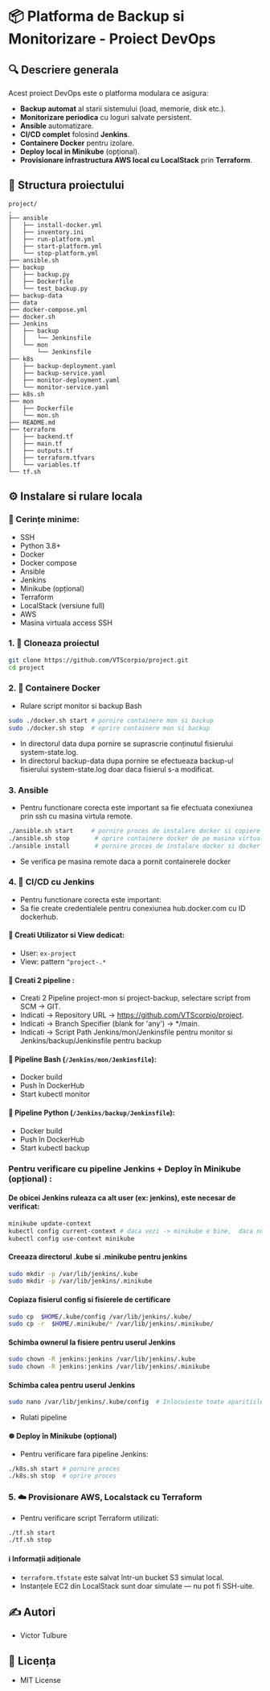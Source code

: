 # 📦 Platforma de Backup si Monitorizare - Proiect DevOps

## 🔍 Descriere generala

Acest proiect DevOps este o platforma modulara ce asigura:

* **Backup automat** al starii sistemului (load, memorie, disk etc.).
* **Monitorizare periodica** cu loguri salvate persistent.
* **Ansible** automatizare.
* **CI/CD complet** folosind **Jenkins**.
* **Containere Docker** pentru izolare.
* **Deploy local in Minikube** (opțional).
* **Provisionare infrastructura AWS local cu LocalStack** prin **Terraform**.

## 📁 Structura proiectului

```
project/
.
├── ansible
│   ├── install-docker.yml
│   ├── inventory.ini
│   ├── run-platform.yml
│   ├── start-platform.yml
│   └── stop-platform.yml
├── ansible.sh
├── backup
│   ├── backup.py
│   ├── Dockerfile
│   └── test_backup.py
├── backup-data  
├── data  
├── docker-compose.yml
├── docker.sh
├── Jenkins
│   ├── backup
│   │   └── Jenkinsfile
│   └── mon
│       └── Jenkinsfile
├── k8s
│   ├── backup-deployment.yaml
│   ├── backup-service.yaml
│   ├── monitor-deployment.yaml
│   └── monitor-service.yaml
├── k8s.sh
├── mon
│   ├── Dockerfile
│   └── mon.sh
├── README.md
├── terraform
│   ├── backend.tf
│   ├── main.tf
│   ├── outputs.tf
│   ├── terraform.tfvars
│   └── variables.tf
└── tf.sh
```

## ⚙️ Instalare si rulare locala

### 🔧 Cerințe minime:

* SSH
* Python 3.8+
* Docker
* Docker compose
* Ansible
* Jenkins
* Minikube (opțional)
* Terraform
* LocalStack (versiune full)
* AWS
* Masina virtuala access SSH

### 1. 🔁 Cloneaza proiectul

```bash
git clone https://github.com/VTScorpio/project.git
cd project
```

### 2. 🐳 Containere Docker

* Rulare script monitor si backup Bash

```bash
sudo ./docker.sh start # pornire containere mon si backup
sudo ./docker.sh stop  # oprire containere mon si backup
```
* In directorul data dupa pornire se suprascrie conținutul fisierului system-state.log.
* In directorul backup-data dupa pornire se efectueaza backup-ul fisierului  system-state.log doar daca fisierul s-a modificat.

### 3. Ansible

* Pentru functionare corecta este important sa fie efectuata conexiunea prin ssh  cu masina virtula remote.

```bash
./ansible.sh start     # pornire proces de instalare docker si copiere fisiere proiect
./ansible.sh stop       # oprire containere docker de pe masina virtuala remote  
./ansible install       # pornire proces de instalare docker si docker compose
```
* Se verifica pe masina remote daca a pornit containerele docker


### 4. 🔁 CI/CD cu Jenkins

* Pentru functionare corecta este important:
* Sa fie create credentialele pentru conexiunea hub.docker.com  cu ID dockerhub.

#### 🔐 Creati Utilizator si View dedicat:

* User: `ex-project`
* View: pattern `^project-.*`

#### 🔐 Creati 2 pipeline :
* Creati 2 Pipeline project-mon si 	project-backup, selectare script from SCM ->  GIT. 
* Indicati -> Repository URL -> https://github.com/VTScorpio/project. 
* Indicati -> Branch Specifier (blank for 'any') -> */main.
* Indicati -> Script Path Jenkins/mon/Jenkinsfile pentru monitor si Jenkins/backup/Jenkinsfile pentru backup

#### 📌 Pipeline Bash (`/Jenkins/mon/Jenkinsfile`):

* Docker build
* Push în DockerHub
* Start kubectl monitor
 
#### 📌 Pipeline Python (`/Jenkins/backup/Jenkinsfile`):

* Docker build
* Push în DockerHub
* Start kubectl backup

### Pentru verificare cu pipeline Jenkins + Deploy în Minikube (opțional) :

#### De obicei Jenkins ruleaza ca alt user (ex: jenkins), este necesar de verificat:

```bash
minikube update-context
kubectl config current-context # daca vezi -> minikube e bine,  daca nu atunci executa urmatoarea comanda:
kubectl config use-context minikube
```

#### Creeaza directorul .kube si .minikube pentru jenkins

```bash
sudo mkdir -p /var/lib/jenkins/.kube
sudo mkdir -p /var/lib/jenkins/.minikube
```

#### Copiaza fisierul config si fisierele de certificare

```bash
sudo cp  $HOME/.kube/config /var/lib/jenkins/.kube/
sudo cp -r  $HOME/.minikube/* /var/lib/jenkins/.minikube/
```

#### Schimba ownerul la fisiere pentru userul Jenkins

```bash
sudo chown -R jenkins:jenkins /var/lib/jenkins/.kube
sudo chown -R jenkins:jenkins /var/lib/jenkins/.minikube
```

#### Schimba calea pentru userul Jenkins

```bash
sudo nano /var/lib/jenkins/.kube/config  # Inlocuieste toate aparitiile lui: * $HOME/.minikube/ in /var/lib/jenkins/.minikube/
```
* Rulati pipeline

####  ☸️ Deploy în Minikube  (opțional) 

* Pentru verificare fara pipeline Jenkins:

```bash
./k8s.sh start # pornire proces
./k8s.sh stop  # oprire proces
```

### 5. ☁️ Provisionare AWS, Localstack cu Terraform

* Pentru verificare script Terraform utilizati:

```bash
./tf.sh start
./tf.sh stop
```

#### ℹ️ Informații adiționale

* `terraform.tfstate` este salvat într-un bucket S3 simulat local.
* Instanțele EC2 din LocalStack sunt doar simulate — nu pot fi SSH-uite.

## ✍️ Autori

* Victor Tulbure

## 📝 Licența

* MIT License
